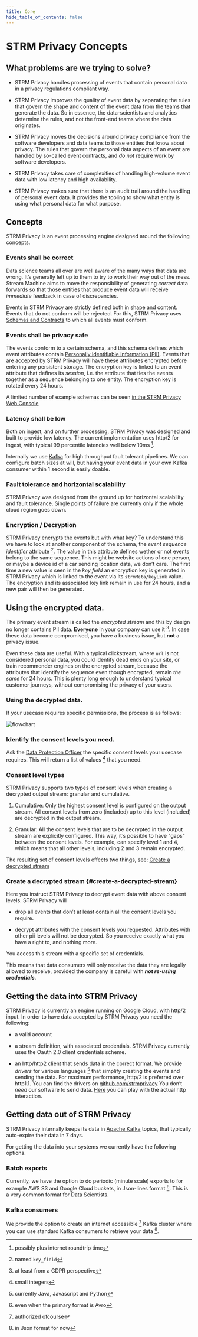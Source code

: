 ```yaml
---
title: Core
hide_table_of_contents: false
---
```


# STRM Privacy Concepts

## What problems are we trying to solve?

-   STRM Privacy handles processing of events that contain personal data
    in a privacy regulations compliant way.

-   STRM Privacy improves the quality of event data by separating the
    rules that govern the shape and content of the event data from the
    teams that generate the data. So in essence, the data-scientists and
    analytics determine the rules, and not the front-end teams where the
    data originates.

-   STRM Privacy moves the decisions around privacy compliance from the
    software developers and data teams to those entities that know about
    privacy. The rules that govern the personal data aspects of an event
    are handled by so-called event contracts, and *do not* require work
    by software developers.

-   STRM Privacy takes care of complexities of handling high-volume
    event data with low latency and high availability.

-   STRM Privacy makes sure that there is an audit trail around the
    handling of personal event data. It provides the tooling to show
    what entity is using what personal data for what purpose.

## Concepts

STRM Privacy is an event processing engine designed around the following
concepts.

### Events shall be correct

Data science teams all over are well aware of the many ways that data
are wrong. It’s generally left up to them to try to work their way out
of the mess. Stream Machine aims to move the responsibility of
generating *correct* data forwards so that those entities that produce
event data will receive *immediate* feedback in case of discrepancies.

Events in STRM Privacy are strictly defined both in shape and content.
Events that do not conform will be rejected. For this, STRM Privacy uses
[Schemas and Contracts](/concepts/schemas-and-contracts.md) to which all events
must conform.

### Events shall be privacy safe

The events conform to a certain schema, and this schema defines which
event attributes contain [Personally Identifiable Information
(PII)](https://en.wikipedia.org/wiki/Personal_data). Events that are
accepted by STRM Privacy will have these attributes encrypted before
entering any persistent storage. The encryption key is linked to an
event attribute that defines its *session*, i.e. the attribute that ties
the events together as a sequence belonging to one entity. The
encryption key is rotated every 24 hours.

A limited number of example schemas can be seen [in the STRM Privacy Web
Console](https://strmprivacy.io/schemas/)

### Latency shall be low

Both on ingest, and on further processing, STRM Privacy was designed and
built to provide low latency. The current implementation uses http/2 for
ingest, with typical 99 percentile latencies well below 10ms [^1].

Internally we use [Kafka](https://kafka.apache.org/) for high throughput
fault tolerant pipelines. We can configure batch sizes at will, but
having your event data in your own Kafka consumer within 1 second is
easily doable.

### Fault tolerance and horizontal scalability

STRM Privacy was designed from the ground up for horizontal scalability
and fault tolerance. Single points of failure are currently only if the
whole cloud region goes down.

### Encryption / Decryption

STRM Privacy encrypts the events but with what key? To understand this
we have to look at another component of the schema, the *event sequence
identifier* attribute [^2]. The value in this attribute defines wether or
not events belong to the same sequence. This might be website actions of
one person, or maybe a device id of a car sending location data, we
don’t care. The first time a new value is seen in the *key field* an
encryption key is generated in STRM Privacy which is linked to the event
via its `strmMeta/keyLink` value. The encryption and its associated key
link remain in use for 24 hours, and a new pair will then be generated.

## Using the encrypted data.

The primary event stream is called the *encrypted stream* and this by
design no longer contains PII data. **Everyone** in your company can use
it [^3]. In case these data become compromised, you have a business
issue, but **not** a privacy issue.

Even these data are useful. With a typical clickstream, where `url` is
not considered personal data, you could identify dead ends on your site,
or train recommender engines on the encrypted stream, because the
attributes that identify the sequence even though encrypted, remain *the
same* for 24 hours. This is plenty long enough to understand typical
customer journeys, without compromising the privacy of your users.

### Using the decrypted data.

If your usecase requires specific permissions, the process is as
follows:

![flowchart](/img/flowchart.png)

### Identify the consent levels you need.

Ask the [Data Protection Officer](https://tinyurl.com/wozhnn5) the
specific consent levels your usecase requires. This will return a list
of values [^4] that you need.

### Consent level types

STRM Privacy supports two types of consent levels when creating a
decrypted output stream: granular and cumulative.

1.  Cumulative: Only the highest consent level is configured on the
    output stream. All consent levels from zero (included) up to this
    level (included) are decrypted in the output stream.

2.  Granular: All the consent levels that are to be decrypted in the
    output stream are explicitly configured. This way, it’s possible to
    have "gaps" between the consent levels. For example, can specify
    level 1 and 4, which means that all other levels, including 2 and 3
    remain encrypted.

The resulting set of consent levels effects two things, see:
[Create a decrypted stream](#create-a-decrypted-stream)

### Create a decrypted stream {#create-a-decrypted-stream}

Here you instruct STRM Privacy to decrypt event data with above consent
levels. STRM Privacy will

-   drop all events that don’t at least contain all the consent levels
    you require.

-   decrypt attributes with the consent levels you requested. Attributes
    with other pii levels will not be decrypted. So you receive exactly
    what you have a right to, and nothing more.

You access this stream with a specific set of credentials.

This means that data consumers will only receive the data they are
legally allowed to receive, provided the company is careful with ***not
re-using credentials***.

## Getting the data into STRM Privacy

STRM Privacy is currently an engine running on Google Cloud, with http/2
input. In order to have data accepted by STRM Privacy you need the
following:

-   a valid account

-   a stream definition, with associated credentials. STRM Privacy
    currently uses the Oauth 2.0 client credentials scheme.

-   an http/http2 client that sends data in the correct format. We
    provide *drivers* for various languages [^5] that simplify creating
    the events and sending the data. For maximum performance, http/2 is
    preferred over http1.1. You can find the drivers on
    [github.com/strmprivacy](https://github.com/strmprivacy) You don’t
    *need* our software to send data.
    [Here](/quickstart/streaming/sending-curl.md) you can play with the actual
    http interaction.

## Getting data out of STRM Privacy

STRM Privacy internally keeps its data in [Apache
Kafka](https://kafka.apache.org/) topics, that typically auto-expire
their data in 7 days.

For getting the data into your systems we currently have the following
options.

### Batch exports

Currently, we have the option to do periodic (minute scale) exports to
for example AWS S3 and Google Cloud buckets, in Json-lines format [^6]. This is a
very common format for Data Scientists.

### Kafka consumers

We provide the option to create an internet accessible [^7] Kafka cluster
where you can use standard Kafka consumers to retrieve your data [^8].

[^1]: possibly plus internet roundtrip time

[^2]: named `key_field`

[^3]: at least from a GDPR perspective

[^4]: small integers

[^5]: currently Java, Javascript and Python

[^6]: even when the primary format is Avro

[^7]: authorized ofcourse

[^8]: in Json format for now
